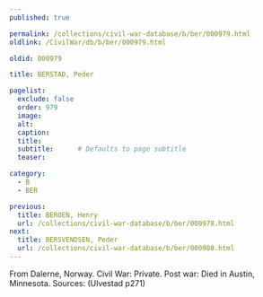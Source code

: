 ```yaml
---
published: true

permalink: /collections/civil-war-database/b/ber/000979.html
oldlink: /CivilWar/db/b/ber/000979.html

oldid: 000979

title: BERSTAD, Peder

pagelist:
  exclude: false
  order: 979
  image: 
  alt:
  caption:
  title:
  subtitle:      # Defaults to page subtitle
  teaser:

category: 
  - B 
  - BER

previous:
  title: BEROEN, Henry
  url: /collections/civil-war-database/b/ber/000978.html  
next:
  title: BERSVENDSEN, Peder
  url: /collections/civil-war-database/b/ber/000980.html   
---
```

From Dalerne, Norway. Civil War: Private. Post war: Died in Austin, Minnesota. Sources: (Ulvestad p271)